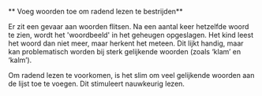 

** Voeg woorden toe om radend lezen te bestrijden**

Er zit een gevaar aan woorden flitsen. Na een aantal keer hetzelfde woord te zien, wordt het 'woordbeeld' in het geheugen opgeslagen. Het kind leest het woord dan niet meer, maar herkent het meteen. Dit lijkt handig, maar kan problematisch worden bij sterk gelijkende woorden (zoals ‘klam’ en ‘kalm’).

Om radend lezen te voorkomen, is het slim om veel gelijkende woorden aan de lijst toe te voegen. Dit stimuleert nauwkeurig lezen.
